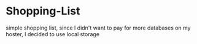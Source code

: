 # Shopping-List
simple shopping list, since I didn't want to pay for more databases on my hoster, I decided to use local storage
